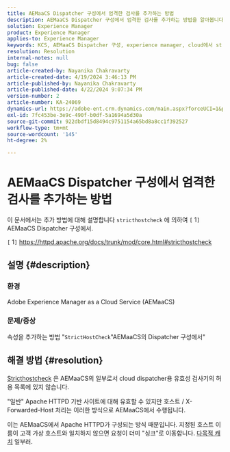 ```yaml
---
title: AEMaaCS Dispatcher 구성에서 엄격한 검사를 추가하는 방법
description: AEMaaCS Dispatcher 구성에서 엄격한 검사를 추가하는 방법을 알아봅니다.
solution: Experience Manager
product: Experience Manager
applies-to: Experience Manager
keywords: KCS, AEMaaCS Dispatcher 구성, experience manager, cloud에서 stricthostcheck 추가
resolution: Resolution
internal-notes: null
bug: false
article-created-by: Nayanika Chakravarty
article-created-date: 4/19/2024 3:46:13 PM
article-published-by: Nayanika Chakravarty
article-published-date: 4/22/2024 9:07:34 PM
version-number: 2
article-number: KA-24069
dynamics-url: https://adobe-ent.crm.dynamics.com/main.aspx?forceUCI=1&pagetype=entityrecord&etn=knowledgearticle&id=2b182eee-63fe-ee11-a1ff-6045bd0065f9
exl-id: 7fc453be-3e9c-490f-b0df-5a1694a5d30a
source-git-commit: 922dbdf15d8494c9751154a65bd8a8cc1f392527
workflow-type: tm+mt
source-wordcount: '145'
ht-degree: 2%

---
```


# AEMaaCS Dispatcher 구성에서 엄격한 검사를 추가하는 방법


이 문서에서는 추가 방법에 대해 설명합니다 `stricthostcheck` 에 의하여 `[` 1`]`  AEMaaCS Dispatcher 구성에서.

`[` 1`]`  https://httpd.apache.org/docs/trunk/mod/core.html#stricthostcheck

## 설명 {#description}


### 환경

Adobe Experience Manager as a Cloud Service (AEMaaCS)

### 문제/증상

속성을 추가하는 방법 &quot;`StrictHostCheck`&quot;AEMaaCS의 Dispatcher 구성에서&quot;


## 해결 방법 {#resolution}


[Stricthostcheck](https://httpd.apache.org/docs/trunk/mod/core.html#stricthostcheck) 은 AEMaaCS의 일부로서 cloud dispatcher용 유효성 검사기의 허용 목록에 있지 않습니다.

&quot;일반&quot; Apache HTTPD 기반 사이트에 대해 유효할 수 있지만 호스트 / X-Forwarded-Host 처리는 이러한 방식으로 AEMaaCS에서 수행됩니다.

이는 AEMaaCS에서 Apache HTTPD가 구성되는 방식 때문입니다. 지정된 호스트 이름이 고객 가상 호스트와 일치하지 않으면 요청이 더미 &quot;싱크&quot;로 이동합니다. [다목적 캐치](https://github.com/adobe/aem-project-archetype/blob/develop/src/main/archetype/dispatcher.cloud/src/conf.d/dispatcher_vhost.conf#L277-L307) 일부러.
